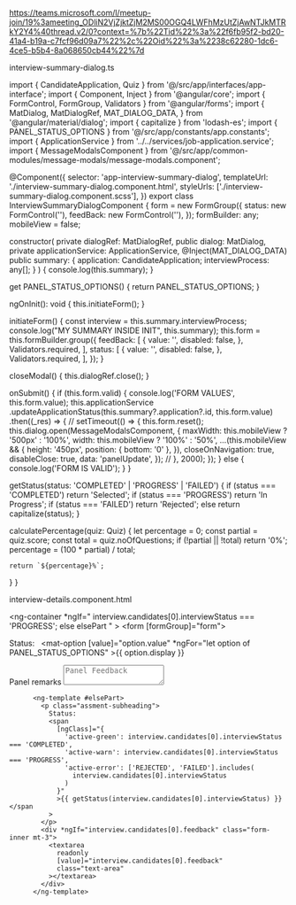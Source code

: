 https://teams.microsoft.com/l/meetup-join/19%3ameeting_ODliN2VjZjktZjM2MS00OGQ4LWFhMzUtZjAwNTJkMTRkY2Y4%40thread.v2/0?context=%7b%22Tid%22%3a%22f6fb95f2-bd20-41a4-b19a-c7fcf96d09a7%22%2c%22Oid%22%3a%2238c62280-1dc6-4ce5-b5b4-8a068650cb44%22%7d

interview-summary-dialog.ts

import { CandidateApplication, Quiz } from '@/src/app/interfaces/app-interface';
import { Component, Inject } from '@angular/core';
import { FormControl, FormGroup, Validators } from '@angular/forms';
import {
  MatDialog,
  MatDialogRef,
  MAT_DIALOG_DATA,
} from '@angular/material/dialog';
import { capitalize } from 'lodash-es';
import { PANEL_STATUS_OPTIONS } from '@/src/app/constants/app.constants';
import { ApplicationService } from '../../services/job-application.service';
import { MessageModalsComponent } from '@/src/app/common-modules/message-modals/message-modals.component';

@Component({
  selector: 'app-interview-summary-dialog',
  templateUrl: './interview-summary-dialog.component.html',
  styleUrls: ['./interview-summary-dialog.component.scss'],
})
export class InterviewSummaryDialogComponent {
  form = new FormGroup({
    status: new FormControl(''),
    feedBack: new FormControl(''),
  });
  formBuilder: any;
  mobileView = false;

  constructor(
    private dialogRef: MatDialogRef<InterviewSummaryDialogComponent>,
    public dialog: MatDialog,
    private applicationService: ApplicationService,
    @Inject(MAT_DIALOG_DATA)
    public summary: {
      application: CandidateApplication;
      interviewProcess: any[];
    }
  ) {
    console.log(this.summary);
  }

  get PANEL_STATUS_OPTIONS() {
    return PANEL_STATUS_OPTIONS;
  }

  ngOnInit(): void {
    this.initiateForm();
  }

  initiateForm() {
    const interview = this.summary.interviewProcess;
    console.log("MY SUMMARY INSIDE INIT", this.summary);
    this.form = this.formBuilder.group({
      feedBack: [
        {
          value: '',
          disabled: false,
        },
        Validators.required,
      ],
      status: [
        {
          value: '',
          disabled: false,
        },
        Validators.required,
      ],
    });
  }

  closeModal() {
    this.dialogRef.close();
  }

  onSubmit() {
    if (this.form.valid) {
      console.log('FORM VALUES', this.form.value);
      this.applicationService
        .updateApplicationStatus(this.summary?.application?.id, this.form.value)
        .then((_res) => {
          // setTimeout(() => {
          this.form.reset();
          this.dialog.open(MessageModalsComponent, {
            maxWidth: this.mobileView ? '500px' : '100%',
            width: this.mobileView ? '100%' : '50%',
            ...(this.mobileView && {
              height: '450px',
              position: { bottom: '0' },
            }),
            closeOnNavigation: true,
            disableClose: true,
            data: 'panelUpdate',
          });
          // }, 2000);
        });
    } else {
      console.log('FORM IS VALID');
    }
  }

  getStatus(status: 'COMPLETED' | 'PROGRESS' | 'FAILED') {
    if (status === 'COMPLETED') return 'Selected';
    if (status === 'PROGRESS') return 'In Progress';
    if (status === 'FAILED') return 'Rejected';
    else return capitalize(status);
  }

  calculatePercentage(quiz: Quiz) {
    let percentage = 0;
    const partial = quiz.score;
    const total = quiz.noOfQuestions;
    if (!partial || !total) return '0%';
    percentage = (100 * partial) / total;

    return `${percentage}%`;
  }
}



interview-details.component.html

 <ng-container
            *ngIf="
              interview.candidates[0].interviewStatus === 'PROGRESS';
              else elsePart
            "
          >
            <form [formGroup]="form">
              <div class="d-flex justify-content-start">
                <div class="mt-3 form-group form-inner">
                  <p class="assment-subheading">
                    Status:&nbsp;&nbsp;
                    <mat-form-field class="example-form-field">
                      <mat-select
                        placeholder="Select status"
                        formControlName="status"
                      >
                        <mat-option
                          [value]="option.value"
                          *ngFor="let option of PANEL_STATUS_OPTIONS"
                          >{{ option.display }}</mat-option
                        >
                      </mat-select>
                    </mat-form-field>
                  </p>
                </div>
              </div>
              <div class="form-inner mt-3">
                <label class="panel-feedback" for="feedBack"
                  >Panel remarks</label
                >
                <textarea
                  formControlName="feedBack"
                  placeholder="Panel Feedback"
                  class="text-area"
                ></textarea>
              </div>
            </form>
          </ng-container>

          <ng-template #elsePart>
            <p class="assment-subheading">
              Status:
              <span
                [ngClass]="{
                  'active-green': interview.candidates[0].interviewStatus === 'COMPLETED',
                  'active-warn': interview.candidates[0].interviewStatus === 'PROGRESS',
                  'active-error': ['REJECTED', 'FAILED'].includes(
                    interview.candidates[0].interviewStatus
                  )
                }"
                >{{ getStatus(interview.candidates[0].interviewStatus) }}</span
              >
            </p>
            <div *ngIf="interview.candidates[0].feedback" class="form-inner mt-3">
              <textarea
                readonly
                [value]="interview.candidates[0].feedback"
                class="text-area"
              ></textarea>
            </div>
          </ng-template>
